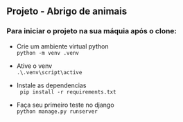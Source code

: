 ## Projeto - Abrigo de animais

### Para iniciar o projeto na sua máquia após o clone:

* Crie um ambiente virtual python <br>
  `python -m venv .venv`

* Ative o venv <br>
  `.\.venv\script\active`

* Instale as dependencias <br>
  ` pip install -r requirements.txt`

* Faça seu primeiro teste no django <br>
`python manage.py runserver`
